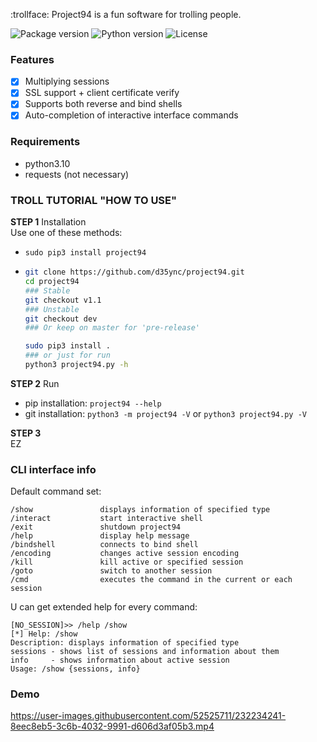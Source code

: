 :trollface: Project94 is a fun software for trolling people.

<div id="badges">
  <img src="https://img.shields.io/pypi/v/project94" alt="Package version"/>
  <img src="https://img.shields.io/pypi/pyversions/project94" alt="Python version"/>
  <img src="https://img.shields.io/github/license/d35ync/project94" alt="License"/>
</div>

### Features
- [X] Multiplying sessions
- [X] SSL support + client certificate verify
- [X] Supports both reverse and bind shells
- [X] Auto-completion of interactive interface commands

### Requirements
- python3.10
- requests (not necessary)

### TROLL TUTORIAL "HOW TO USE"
**STEP 1** Installation  
Use one of these methods:
- `sudo pip3 install project94`
- ```bash
  git clone https://github.com/d35ync/project94.git
  cd project94
  ### Stable
  git checkout v1.1
  ### Unstable
  git checkout dev
  ### Or keep on master for 'pre-release'
  
  sudo pip3 install .
  ### or just for run
  python3 project94.py -h
  ```
  
**STEP 2** Run  
- pip installation: `project94 --help`
- git installation: `python3 -m project94 -V` or `python3 project94.py -V`

**STEP 3**  
EZ

### CLI interface info
Default command set:
```
/show               displays information of specified type
/interact           start interactive shell
/exit               shutdown project94
/help               display help message
/bindshell          connects to bind shell
/encoding           changes active session encoding
/kill               kill active or specified session
/goto               switch to another session
/cmd                executes the command in the current or each session
```

U can get extended help for every command:
```
[NO_SESSION]>> /help /show
[*] Help: /show
Description: displays information of specified type
sessions - shows list of sessions and information about them
info     - shows information about active session
Usage: /show {sessions, info}
```

### Demo

https://user-images.githubusercontent.com/52525711/232234241-8eec8eb5-3c6b-4032-9991-d606d3af05b3.mp4

